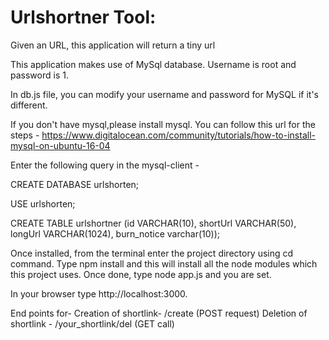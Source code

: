 # Urlshortner Tool:

Given an URL, this application will return a tiny url

This application makes use of MySql database. Username is root and password is 1.

In db.js file, you can modify your username and password for MySQL if it's different.

If you don't have mysql,please install mysql. 
You can follow this url for the steps - https://www.digitalocean.com/community/tutorials/how-to-install-mysql-on-ubuntu-16-04


Enter the following query in the mysql-client -

CREATE DATABASE urlshorten;

USE urlshorten;

CREATE TABLE urlshortner (id VARCHAR(10), shortUrl VARCHAR(50), longUrl VARCHAR(1024), burn_notice varchar(10));


Once installed, from the terminal enter the project directory using cd command.
Type npm install and this will install all the node modules which this project uses.
Once done, type node app.js and you are set. 

In your browser type http://localhost:3000.

End points for-
Creation of shortlink- /create (POST request)
Deletion of shortlink - /your_shortlink/del (GET call)

